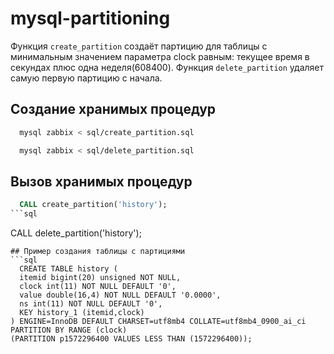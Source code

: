 # mysql-partitioning
Функция `create_partition` создаёт партицию для таблицы с минимальным значением параметра clock равным: текущее время в секундах плюс одна неделя(608400).
Функция `delete_partition` удаляет самую первую партицию с начала.

## Создание хранимых процедур
```bash
  mysql zabbix < sql/create_partition.sql
```
```bash
  mysql zabbix < sql/delete_partition.sql
```

## Вызов хранимых процедур
```sql
  CALL create_partition('history');
```sql
```
  CALL delete_partition('history');
```
## Пример создания таблицы с партициями
```sql
  CREATE TABLE history (
  itemid bigint(20) unsigned NOT NULL,
  clock int(11) NOT NULL DEFAULT '0',
  value double(16,4) NOT NULL DEFAULT '0.0000',
  ns int(11) NOT NULL DEFAULT '0',
  KEY history_1 (itemid,clock)
) ENGINE=InnoDB DEFAULT CHARSET=utf8mb4 COLLATE=utf8mb4_0900_ai_ci
PARTITION BY RANGE (clock)
(PARTITION p1572296400 VALUES LESS THAN (1572296400));
```
